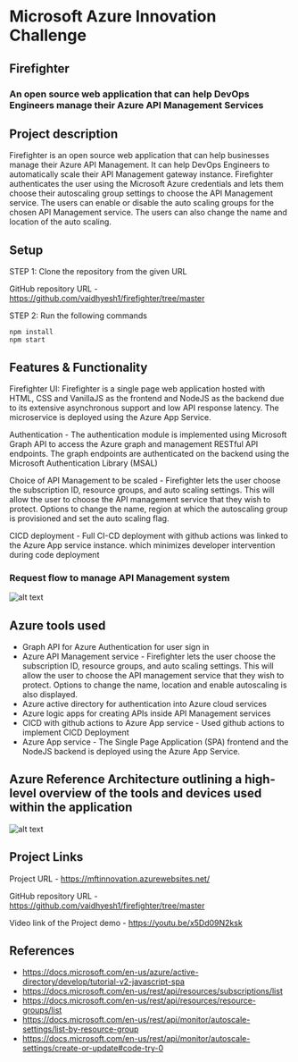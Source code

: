 # Microsoft Azure Innovation Challenge

## Firefighter
### An open source web application that can help DevOps Engineers manage their Azure API Management Services

## Project description 

Firefighter is an open source web application that can help businesses manage their Azure API Management. It can help DevOps Engineers to automatically scale their API Management gateway instance. Firefighter authenticates the user using the Microsoft Azure credentials and lets them choose their autoscaling group settings to choose the API Management service. The users can enable or disable the auto scaling groups for the chosen API Management service. The users can also change the name and location of the auto scaling. 

## Setup

STEP 1: Clone the repository from the given URL 

GitHub repository URL - https://github.com/vaidhyesh1/firefighter/tree/master

STEP 2: Run the following commands 
```
npm install
npm start
```

## Features & Functionality

Firefighter UI: Firefighter is a single page web application hosted with HTML, CSS and VanillaJS as the frontend and NodeJS as the backend due to its extensive asynchronous support and low API response latency. The microservice is deployed using the Azure App Service.

Authentication - The authentication module is implemented using Microsoft Graph API to access the Azure graph and management RESTful API endpoints. The graph endpoints are authenticated on the backend using the Microsoft Authentication Library (MSAL)

Choice of API Management to be scaled - Firefighter lets the user choose the subscription ID, resource groups, and auto scaling settings. This will allow the user to choose the API management service that they wish to protect. Options to change the name, region at which the autoscaling group is provisioned and set the auto scaling flag. 

CICD deployment - Full CI-CD deployment with github actions was linked to the Azure App service instance. which minimizes developer intervention during code deployment 


### Request flow to manage API Management system

![alt text](https://github.com/vaidhyesh1/firefighter/tree/master/image2.png?raw=true)

## Azure tools used

- Graph API for Azure Authentication for user sign in
- Azure API Management service - Firefighter lets the user choose the subscription ID, resource groups, and auto scaling settings. This will allow the user to choose the API management service that they wish to protect. Options to change the name, location and enable autoscaling is also displayed. 
- Azure active directory for authentication into Azure cloud services
- Azure logic apps for creating APIs inside API Management services
- CICD with github actions to Azure App service - Used github actions to implement CICD Deployment 
- Azure App service - The Single Page Application (SPA) frontend and the NodeJS backend is deployed using the Azure App Service. 

## Azure Reference Architecture outlining a high-level overview of the tools and devices used within the application

![alt text](https://github.com/vaidhyesh1/firefighter/tree/master/image1.png?raw=true)

## Project Links

Project URL - https://mftinnovation.azurewebsites.net/

GitHub repository URL - https://github.com/vaidhyesh1/firefighter/tree/master

Video link of the Project demo - https://youtu.be/x5Dd09N2ksk



## References

- https://docs.microsoft.com/en-us/azure/active-directory/develop/tutorial-v2-javascript-spa
- https://docs.microsoft.com/en-us/rest/api/resources/subscriptions/list
- https://docs.microsoft.com/en-us/rest/api/resources/resource-groups/list
- https://docs.microsoft.com/en-us/rest/api/monitor/autoscale-settings/list-by-resource-group
- https://docs.microsoft.com/en-us/rest/api/monitor/autoscale-settings/create-or-update#code-try-0










   


